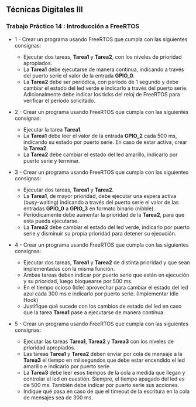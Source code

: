 ## Técnicas Digitales III

### Trabajo Práctico 14 : Introducción a FreeRTOS

* 1 - Crear un programa usando FreeRTOS que cumpla con las siguientes consignas:
    - Ejecutar dos tareas, **Tarea1** y **Tarea2**, con los niveles de prioridad apropiados.
    - La **Tarea1** debe ejecutarse de manera continua, indicando a través del puerto serie el valor de la entrada **GPIO_0**.
    - La **Tarea2** debe ser periódica, con período de 1 segundo y debe cambiar el estado del led verde e indicarlo a través del puerto serie. Adicionalmente debe indicar los ticks del reloj de FreeRTOS para verificar el período solicitado.

* 2 - Crear un programa usando FreeRTOS que cumpla con las siguientes consignas:
    - Ejecutar la tarea **Tarea1**.
    - La **Tarea1** debe leer el valor de la entrada **GPIO_2** cada 500 ms, indicando su estado por puerto serie. En caso de estar activa, crear la **Tarea2**.
    - La **Tarea2** debe cambiar el estado del led amarillo, indicarlo por puerto serie y terminar.

* 3 - Crear un programa usando FreeRTOS que cumpla con las siguientes consignas:
    - Ejecutar dos tareas, **Tarea1** y **Tarea2**.
    - La **Tarea1**, de mayor prioridad, debe ejecutar una espera activa (busy-waiting) indicando a través del puerto serie el valor de las entradas **GPIO_0** a **GPIO_3** en formato binario (nibble).
    - Periódicamente debe aumentar la prioridad de la **Tarea2**, para que esta pueda ejecutarse.
    - La **Tarea2** debe cambiar el estado del led verde, indicarlo por puerto serie y disminuir su propia prioridad para detener su ejecución.

* 4 - Crear un programa usando FreeRTOS que cumpla con las siguientes consignas:
    - Ejecutar dos tareas, **Tarea1** y **Tarea2** de distinta prioridad y que sean implementadas con la misma función.
    - Ambas tareas deben indicar por puerto serie que están en ejecución y su prioridad, luego bloquearse por 500 ms.
    - En el tiempo ocioso (Idle) aprovechar para cambiar el estado del led azul cada 300 ms e indicarlo por puerto serie. (Implementar Idle Hook)
    - Justifique qué sucede con los cambios de estado del led en caso que la tarea **Tarea1** pase a ejecutarse de manera contínua.

* 5 - Crear un programa usando FreeRTOS que cumpla con las siguientes consignas:
    - Ejecutar las tareas **Tarea1**, **Tarea2** y **Tarea3** con los niveles de prioridad apropiados.
    - Las tareas **Tarea1** y **Tarea2** deben enviar por cola de mensaje a la **Tarea3** el tiempo en milisegundos que debe estar encendido el led amarillo e indicarlo por puerto serie.
    - La **Tarea3** debe leer esos tiempos de la cola a medida que llegan y controlar el led en cuestión. Siempre, el tiempo apagado del led es de 500 ms. También debe indicar por puerto serie sus acciones. 
    - Indique qué pasa en caso de que el timeout de la escritura en la cola de mensajes sea de 300 ms.

